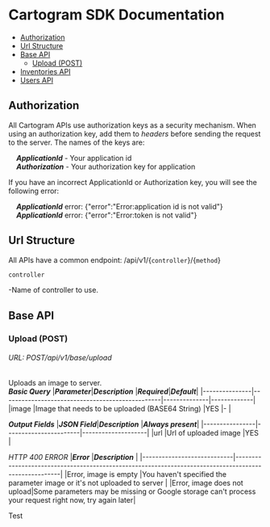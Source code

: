 # Cartogram SDK Documentation
-   [Authorization](#authorization)
-   [Url Structure](#url-structure)
-   [Base API](#base-api)
	-   [Upload (POST)](#post-api/v1/base/upload)
-	[Inventories API](#inventories-api)
-	[Users API](#users-api)

## Authorization
All Cartogram APIs use authorization keys as a security mechanism. When using an authorization key, add them to *headers* before sending the request to the server. The names of the keys are:

&nbsp;&nbsp;&nbsp;&nbsp;**_ApplicationId_** - Your application id\
&nbsp;&nbsp;&nbsp;&nbsp;**_Authorization_** - Your authorization key for application

If you have an incorrect ApplicationId or Authorization key, you will see the following error:

&nbsp;&nbsp;&nbsp;&nbsp;**_ApplicationId_** error: {"error":"Error:application id is not valid"}\
&nbsp;&nbsp;&nbsp;&nbsp;**_ApplicationId_** error: {"error":"Error:token is not valid"}

## Url Structure
All APIs have a common endpoint: /api/v1/{```controller```}/{```method```}
```ruby
controller
```
-Name of controller to use.
## Base API

### Upload (POST)
###### URL: POST/api/v1/base/upload
Uploads an image to server.\
**_Basic Query_**
|**_Parameter_**|**_Description_**                                |**_Required_**|**_Default_**|
|---------------|-------------------------------------------------|--------------|-------------|
|image          |Image that needs to be uploaded (BASE64 String)  |YES           |-            |

**_Output Fields_**
|**_JSON Field_**|**_Description_**      |**_Always present_**|
|----------------|-----------------------|--------------------|
|url             |Url of uploaded image  |YES                 |

_HTTP 400 ERROR_
|**_Error_**                 |**_Description_**                                                                                     |
|----------------------------|------------------------------------------------------------------------------------------------------|
|Error, image is empty       |You haven't specified the parameter image or it's not uploaded to server                              |
|Error, image does not upload|Some parameters may be missing or Google storage can't process your request right now, try again later|

Test
